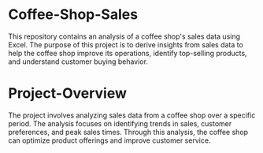 # Coffee-Shop-Sales
This repository contains an analysis of a coffee shop's sales data using Excel. The purpose of this project is to derive insights from sales data to help the coffee shop improve its operations, identify top-selling products, and understand customer buying behavior.
# Project-Overview
The project involves analyzing sales data from a coffee shop over a specific period. The analysis focuses on identifying trends in sales, customer preferences, and peak sales times. Through this analysis, the coffee shop can optimize product offerings and improve customer service.
